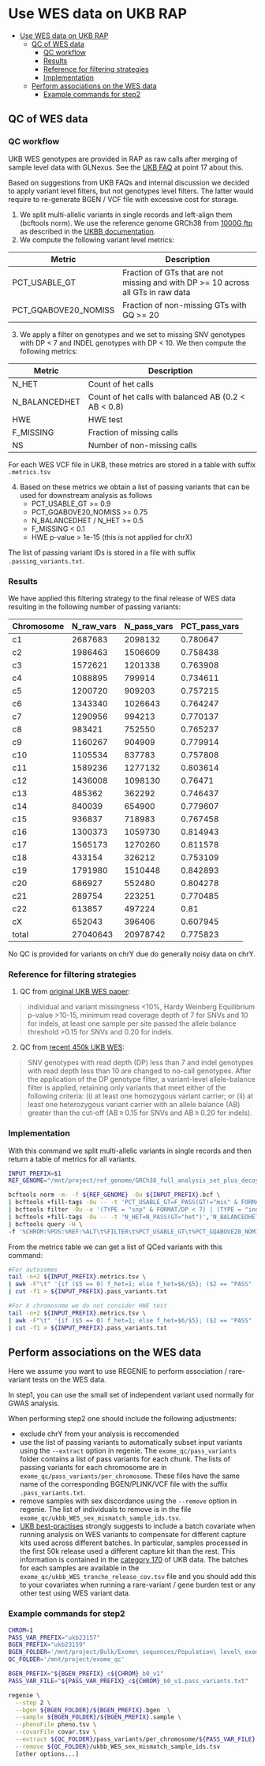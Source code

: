 # Use WES data on UKB RAP

- [Use WES data on UKB RAP](#use-wes-data-on-ukb-rap)
  - [QC of WES data](#qc-of-wes-data)
    - [QC workflow](#qc-workflow)
    - [Results](#results)
    - [Reference for filtering strategies](#reference-for-filtering-strategies)
    - [Implementation](#implementation)
  - [Perform associations on the WES data](#perform-associations-on-the-wes-data)
    - [Example commands for step2](#example-commands-for-step2)

## QC of WES data

### QC workflow

UKB WES genotypes are provided in RAP as raw calls after merging of sample level data with GLNexus. See the [UKB FAQ](https://www.ukbiobank.ac.uk/media/najcnoaz/access_064-uk-biobank-exome-release-faq_v11-1_final-002.pdf) at point 17 about this.

Based on suggestions from UKB FAQs and internal discussion we decided to apply variant level filters, but not genotypes level filters. The latter would require to re-generate BGEN / VCF file with excessive cost for storage.

1. We split multi-allelic variants in single records and left-align them (bcftools norm). We use the reference genome GRCh38 from [1000G ftp](https://ftp.ncbi.nlm.nih.gov/1000genomes/ftp/technical/reference/GRCh38_reference_genome/) as described in the [UKBB documentation](https://biobank.ndph.ox.ac.uk/showcase/refer.cgi?id=914).
2. We compute the following variant level metrics:

| Metric | Description |
|--------|-------------|
| PCT_USABLE_GT | Fraction of GTs that are not missing and with DP >= 10 across all GTs in raw data |
| PCT_GQABOVE20_NOMISS | Fraction of non-missing GTs with GQ >= 20 |

3. We apply a filter on genotypes and we set to missing SNV genotypes with DP < 7 and INDEL genotypes with DP < 10. We then compute the following metrics:

| Metric | Description |
|--------|-------------|
| N_HET | Count of het calls |
| N_BALANCEDHET | Count of het calls with balanced AB (0.2 < AB < 0.8) |
| HWE | HWE test |
| F_MISSING | Fraction of missing calls |
| NS | Number of non-missing calls |

For each WES VCF file in UKB, these metrics are stored in a table with suffix `.metrics.tsv` 

4. Based on these metrics we obtain a list of passing variants that can be used for downstream analysis as follows
   - PCT_USABLE_GT >= 0.9
   - PCT_GQABOVE20_NOMISS >= 0.75
   - N_BALANCEDHET / N_HET >= 0.5
   - F_MISSING < 0.1
   - HWE p-value > 1e-15 (this is not applied for chrX)

The list of passing variant IDs is stored in a file with suffix `.passing_variants.txt`.

### Results

We have applied this filtering strategy to the final release of WES data resulting in the following number of passing variants:

| Chromosome | N_raw_vars | N_pass_vars | PCT_pass_vars |
|------------|------------|-------------|---------------|
| c1         | 2687683    | 2098132     | 0.780647      |
| c2         | 1986463    | 1506609     | 0.758438      |
| c3         | 1572621    | 1201338     | 0.763908      |
| c4         | 1088895    | 799914      | 0.734611      |
| c5         | 1200720    | 909203      | 0.757215      |
| c6         | 1343340    | 1026643     | 0.764247      |
| c7         | 1290956    | 994213      | 0.770137      |
| c8         | 983421     | 752550      | 0.765237      |
| c9         | 1160267    | 904909      | 0.779914      |
| c10        | 1105534    | 837783      | 0.757808      |
| c11        | 1589236    | 1277132     | 0.803614      |
| c12        | 1436008    | 1098130     | 0.76471       |
| c13        | 485362     | 362292      | 0.746437      |
| c14        | 840039     | 654900      | 0.779607      |
| c15        | 936837     | 718983      | 0.767458      |
| c16        | 1300373    | 1059730     | 0.814943      |
| c17        | 1565173    | 1270260     | 0.811578      |
| c18        | 433154     | 326212      | 0.753109      |
| c19        | 1791980    | 1510448     | 0.842893      |
| c20        | 686927     | 552480      | 0.804278      |
| c21        | 289754     | 223251      | 0.770485      |
| c22        | 613857     | 497224      | 0.81          |
| cX         | 652043     | 396406      | 0.607945      |
| total      | 27040643   | 20978742    | 0.775823      |

No QC is provided for variants on chrY due do generally noisy data on chrY.

### Reference for filtering strategies

1. QC from [original UKB WES paper](https://www.nature.com/articles/s41588-021-00885-0#Sec7):

>individual and variant missingness <10%, Hardy Weinberg Equilibrium p-value >10-15, minimum read coverage depth of 7 for SNVs and 10 for indels, at least one sample per site passed the allele balance threshold >0.15 for SNVs and 0.20 for indels.

2. QC from [recent 450k UKB WES](https://www.nature.com/articles/s41586-021-04103-z):

>SNV genotypes with read depth (DP) less than 7 and indel genotypes with read depth less than 10 are changed to no-call genotypes. After the application of the DP genotype filter, a variant-level allele-balance filter is applied, retaining only variants that meet either of the following criteria: (i) at least one homozygous variant carrier; or (ii) at least one heterozygous variant carrier with an allele balance (AB) greater than the cut-off (AB ≥ 0.15 for SNVs and AB ≥ 0.20 for indels).

### Implementation

With this command we split multi-allelic variants in single records and then return a table of metrics for all variants.

```bash
INPUT_PREFIX=$1
REF_GENOME="/mnt/project/ref_genome/GRCh38_full_analysis_set_plus_decoy_hla.fa"

bcftools norm -m- -f ${REF_GENOME} -Ou ${INPUT_PREFIX}.bcf \
| bcftools +fill-tags -Ou -- -t 'PCT_USABLE_GT=F_PASS(GT!="mis" & FORMAT/DP >= 10)','PCT_GQABOVE20_NOMISS=N_PASS(GT != "mis" & FORMAT/GQ >= 20)/N_PASS(GT != "mis")' \
| bcftools filter -Ou -e '(TYPE = "snp" & FORMAT/DP < 7) | (TYPE = "indel" & FORMAT/DP < 10)' --set-GTs . \
| bcftools +fill-tags -Ou -- -t 'N_HET=N_PASS(GT="het")','N_BALANCEDHET=N_PASS(GT="het" & AD[:1] / DP >= 0.25 & AD[:1] / DP <= 0.75)',F_MISSING,NS,HWE \
| bcftools query -H \
-f '%CHROM:%POS:%REF:%ALT\t%FILTER\t%PCT_USABLE_GT\t%PCT_GQABOVE20_NOMISS\t%N_HET\t%N_BALANCEDHET\t%F_MISSING\t%NS\t%HWE\n' > ${INPUT_PREFIX}.metrics.tsv
```

From the metrics table we can get a list of QCed variants with this command:

```bash
#For autosomes
tail -n+2 ${INPUT_PREFIX}.metrics.tsv \
| awk -F"\t" '{if ($5 == 0) f_het=1; else f_het=$6/$5}; ($2 == "PASS" || $2 == ".") && $3 >= 0.9 && $4 >= 0.75 && $7 < 0.1 && $9 > 1e-15 && f_het >= 0.5' \
| cut -f1 > ${INPUT_PREFIX}.pass_variants.txt

#For X chromosome we do not consider HWE test
tail -n+2 ${INPUT_PREFIX}.metrics.tsv \
| awk -F"\t" '{if ($5 == 0) f_het=1; else f_het=$6/$5}; ($2 == "PASS" || $2 == ".") && $3 >= 0.9 && $4 >= 0.75 && $7 < 0.1 && f_het >= 0.5' \
| cut -f1 > ${INPUT_PREFIX}.pass_variants.txt
```

## Perform associations on the WES data

Here we assume you want to use REGENIE to perform association / rare-variant tests on the WES data.

In step1, you can use the small set of independent variant used normally for GWAS analysis.

When performing step2 one should include the following adjustments:

- exclude chrY from your analysis is reccomended
- use the list of passing variants to automatically subset input variants using the `--extract` option in regenie. The `exome_qc/pass_variants` folder contains a list of pass variants for each chunk. The lists of passing variants for each chromosome are in `exome_qc/pass_variants/per_chromosome`. These files have the same name of the corresponding BGEN/PLINK/VCF file with the suffix `.pass_variants.txt`.
- remove samples with sex discordance using the `--remove` option in regenie. The list of individuals to remove is in the file `exome_qc/ukbb_WES_sex_mismatch_sample_ids.tsv`.
- [UKB best-practises](https://biobank.ndph.ox.ac.uk/showcase/refer.cgi?id=914) strongly suggests to include a batch covariate when running analysis on WES variants to compensate for different capture kits used across different batches. In particular, samples processed in the first 50k release used a different capture kit than the rest. This information is contained in the [category 170](https://biobank.ndph.ox.ac.uk/showcase/label.cgi?id=170) of UKB data. The batches for each samples are available in the `exome_qc/ukbb_WES_tranche_release_cov.tsv` file and you should add this to your covariates when running a rare-variant / gene burden test or any other test using WES variant data.

### Example commands for step2

```bash
CHROM=1
PASS_VAR_PREFIX="ukb23157"
BGEN_PREFIX="ukb23159"
BGEN_FOLDER='/mnt/project/Bulk/Exome\ sequences/Population\ level\ exome\ OQFE\ variants,\ BGEN\ format\ -\ final\ release'
QC_FOLDER='/mnt/project/exome_qc'

BGEN_PREFIX="${BGEN_PREFIX}_c${CHROM}_b0_v1"
PASS_VAR_FILE="${PASS_VAR_PREFIX}_c${CHROM}_b0_v1.pass_variants.txt"

regenie \
  --step 2 \
  --bgen ${BGEN_FOLDER}/${BGEN_PREFIX}.bgen  \
  --sample ${BGEN_FOLDER}/${BGEN_PREFIX}.sample \
  --phenoFile pheno.tsv \
  --covarFile covar.tsv \
  --extract ${QC_FOLDER}/pass_variants/per_chromosome/${PASS_VAR_FILE} \
  --remove ${QC_FOLDER}/ukbb_WES_sex_mismatch_sample_ids.tsv
  [other options...]
```
